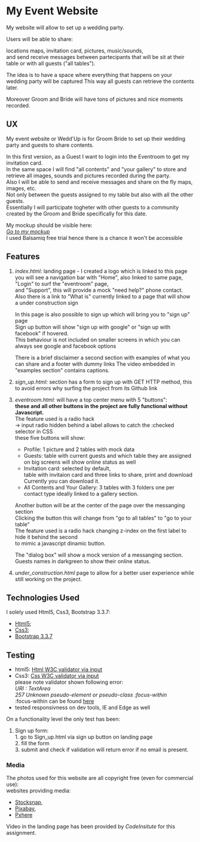 # My Event Website

My website will allow to set up a wedding party.

Users will be able to share:

locations maps, invitation card, pictures, music/sounds,   
   and send receive messages between partecipants that will be sit at their table
   or with all guests ("all tables").
   
The idea is to have a space where everything that happens on your wedding party will be captured 
This way all guests can retrieve the contents later.

Moreover Groom and Bride will have tons of pictures and nice moments recorded.

## UX

My event website or Wedd'Up is for Groom Bride to set up their wedding party and guests to share contents.

In this first version, as a Guest I want to login into the Eventroom to get my invitation card.  
  In the same space I will find "all contents" and "your gallery" to store and retrieve all images, sounds and pictures 
  recorded during the party.  
  Also I will be able to send and receive messages and share on the fly maps, images, etc.   
  Not only between the guests assigned to my table but also with all the other guests.  
  Essentially I will participate togheter with other guests to a community   
  created by the Groom and Bride specifically for this date.  

My mockup should be visible here:  
*[Go to my mockup](https://balsamiq.cloud/svddr58/plz55db/r2278?f=N4IgUiBcCMA0IDkpxAYWfAMhkAhHAsjgFo4DSUA2gLoC%2BQA%3D "MyMockup")*  
I used Balsamiq free trial hence there is a chance it won't be accessible

## Features

1) _index.html:_ landing page - I created a logo which is linked to this page  
    you will see a navigation bar with "Home", also linked to same page, "Login" to surf the "eventroom" page,  
    and "Support", this will provide a mock "need help?" phone contact.   
    Also there is a link to "What is" currently linked to a page that will show a under construction sign   
    
    In this page is also possible to sign up which will bring you to "sign up" page  
    Sign up button will show "sign up with google" or "sign up with facebook" if hovered.  
    This behaviour is not included on smaller screens in which you can always see google and facebook options  
    
    There is a brief disclaimer a second section with examples of what you can share and a footer with dummy links
    The video embedded in "examples section" contains captions.  

2) *sign_up.html:* section has a form to sign up with GET HTTP method, this to avoid errors why surfing the project from its Github link   

3) _eventroom.html:_ will have a top center menu with 5 "buttons":   
    **these and all other buttons in the project are fully functional without Javascript.**  
    The feature used is a radio hack   
    -> input radio hidden behind a label allows to catch the :checked selector in CSS  
    these five buttons will show:   
    + Profile: 1 picture and 2 tables with mock data  
    + Guests: table with current guests and which table they are assigned   
            on big screens will show online status as well     
    + Invitation card: selected by default,     
        table with invitaion card and three links to share, print and download
        Currently you can download it.  
    + All Contents and Your Gallery: 3 tables with 3 folders one per contact type ideally linked to a gallery section.  
    
    Another button will be at the center of the page over the messanging section  
    Clicking the button this will change from "go to all tables" to "go to your table"  
    The feature used is a radio hack changing z-index on the first label to hide it behind the second  
    to mimic a javascript dinamic button.   
    
    The "dialog box" will show a mock version of a messanging section.   
    Guests names in darkgreen to show their online status.  
    
4) *under_construction.html* page to allow for a better user experience while still working on the project.

## Technologies Used

I solely used Html5, Css3, Bootstrap 3.3.7:

+ [Html5](https://developer.mozilla.org/en-US/docs/Web/Guide/HTML/HTML5);
+ [Css3](https://developer.mozilla.org/en-US/docs/Web/CSS/CSS3);
+ [Bootstrap 3.3.7](https://getbootstrap.com/docs/3.3/getting-started/)

## Testing

+ html5: [Html W3C validator via input](https://validator.w3.org)  
+ Css3: [Css W3C validator via input](https://jigsaw.w3.org/css-validator/validator)  
    please note validator shown following error:  
    *URI : TextArea  
    257		Unknown pseudo-element or pseudo-class :focus-within*  
    :focus-within can be found [here](https://developer.mozilla.org/en-US/docs/Web/CSS/:focus-within)
+ tested responsivness on dev tools, IE and Edge as well

On a functionality level the only test has been:
 1. Sign up form:  
        1. go to Sign_up.html via sign up button on landing page  
        2. fill the form   
        3. submit and check if validation will return error if no email is present.

### Media

The photos used for this website are all copyright free (even for commercial use):  
websites providing media:   
+ [Stocksnap](https://stocksnap.io/),
+ [Pixabay](https://pixabay.com/),
+ [Pxhere](https://pxhere.com/)

Video in the landing page has been provided by *CodeInsitute* for this assignment.
